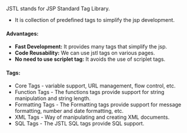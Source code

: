 JSTL stands for JSP Standard Tag Library.
* It is collection of predefined tags to simplify the jsp development.

#### Advantages:
* **Fast Development:** It provides many tags that simplify the jsp.
* **Code Reusability:** We can use jstl tags on various pages.
* **No need to use scriplet tag:** It avoids the use of scriplet tags.

#### Tags:
* Core Tags - variable support, URL management, flow control, etc.
* Function Tags - The functions tags provide support for string manipulation and string length.
* Formatting Tags - The Formatting tags provide support for message formatting, number and date formatting, etc.
* XML Tags - Way of manipulating and creating XML documents.
* SQL Tags - The JSTL SQL tags provide SQL support.
